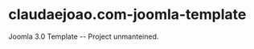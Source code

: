 claudaejoao.com-joomla-template
===============================

Joomla 3.0 Template
-- Project unmanteined.
